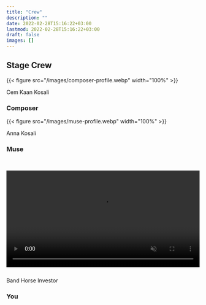 ```yaml
---
title: "Crew"
description: ""
date: 2022-02-28T15:16:22+03:00
lastmod: 2022-02-28T15:16:22+03:00
draft: false
images: []
---
```


## Stage Crew

<div class="row py-2 text-center">
<div class="col-lg-4 " >{{< figure src="/images/composer-profile.webp"  width="100%"  >}}

Cem Kaan Kosali

### Composer <a href="https://www.linkedin.com/in/cemkaan" target="_blank" > <i class="bi bi-linkedin"></i> </a>

</div>
<div class="col-lg-4 text-center" >{{< figure src="/images/muse-profile.webp"  width="100%"  >}}

Anna Kosali

### Muse <a href="https://twitter.com/Quote_NFT" target="_blank" > <i class="bi bi-twitter"></i> </a>

</div>
<div class="col-lg-4 text-center " ><video autoplay muted loop src="/videos/muted-mirror.mp4" width="100%" style="margin-top: 30px;padding-bottom: 0.7rem;" ></video>

Band Horse Investor

### You

</div>

</div>
